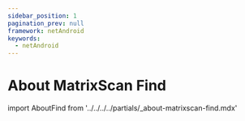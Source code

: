 ```yaml
---
sidebar_position: 1
pagination_prev: null
framework: netAndroid
keywords:
  - netAndroid
---
```


# About MatrixScan Find

import AboutFind from '../../../../partials/_about-matrixscan-find.mdx'

<AboutFind />

